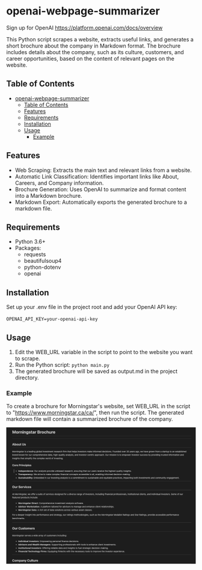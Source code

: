 # openai-webpage-summarizer

Sign up for OpenAI
https://platform.openai.com/docs/overview

This Python script scrapes a website, extracts useful links, and generates a short brochure about the company in Markdown format. The brochure includes details about the company, such as its culture, customers, and career opportunities, based on the content of relevant pages on the website.

## Table of Contents

- [openai-webpage-summarizer](#openai-webpage-summarizer)
  - [Table of Contents](#table-of-contents)
  - [Features](#features)
  - [Requirements](#requirements)
  - [Installation](#installation)
  - [Usage](#usage)
    - [Example](#example)

## Features

- Web Scraping: Extracts the main text and relevant links from a website.
- Automatic Link Classification: Identifies important links like About, Careers, and Company information.
- Brochure Generation: Uses OpenAI to summarize and format content into a Markdown brochure.
- Markdown Export: Automatically exports the generated brochure to a markdown file.

## Requirements

- Python 3.6+
- Packages:
  - requests
  - beautifulsoup4
  - python-dotenv
  - openai

## Installation

Set up your .env file in the project root and add your OpenAI API key:

`OPENAI_API_KEY=your-openai-api-key`

## Usage

1. Edit the WEB_URL variable in the script to point to the website you want to scrape.
2. Run the Python script: `python main.py`
3. The generated brochure will be saved as output.md in the project directory.

### Example

To create a brochure for Morningstar's website, set WEB_URL in the script to "https://www.morningstar.ca/ca/", then run the script. The generated markdown file will contain a summarized brochure of the company.

![Example](output_img.png)

